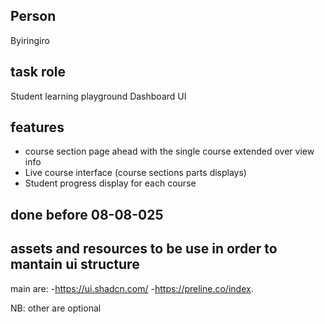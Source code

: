 ## Person
Byiringiro

## task role
Student learning playground Dashboard UI

## features
- course section page ahead with the single course extended over view info
- Live course interface (course sections parts displays)
- Student progress display for each course 


## done before 08-08-025
## assets and resources to be use in order to mantain ui structure 

main are:
-https://ui.shadcn.com/
-https://preline.co/index.

NB: other are optional